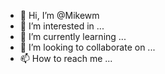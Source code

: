 - 👋 Hi, I’m @Mikewm
- 👀 I’m interested in ...
- 🌱 I’m currently learning ...
- 💞️ I’m looking to collaborate on ...
- 📫 How to reach me ...

<!---
Mikewm/Mikewm is a ✨ special ✨ repository because its `README.md` (this file) appears on your GitHub profile.
You can click the Preview link to take a look at your changes.
--->
